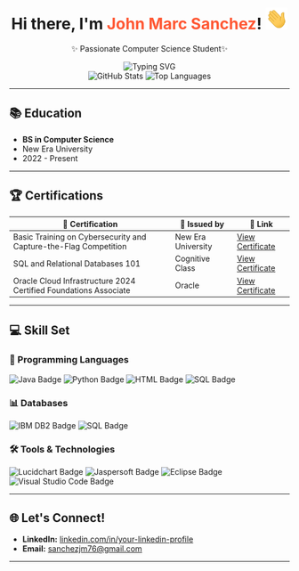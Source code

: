 <h1 align="center">Hi there, I'm <span style="color:#FF5733;">John Marc Sanchez</span>! <img src="https://raw.githubusercontent.com/ABSphreak/ABSphreak/master/gifs/Hi.gif" width="40px" alt="Waving hand"></h1>

<p align="center">
✨ Passionate Computer Science Student✨
</p>

<div align="center">
  <img src="https://readme-typing-svg.herokuapp.com?font=Fira+Code&weight=600&size=22&duration=4000&pause=1000&color=FF5733&center=true&vCenter=true&width=435&lines=Welcome+to+my+GitHub!;Let's+build+something+amazing!;Never+stop+learning+%F0%9F%9A%80" alt="Typing SVG">
</div>


<div align="center">
    <img alt="GitHub Stats" src="https://github-readme-stats.vercel.app/api?username=jmSanchezzz&show_icons=true&theme=radical" width="48%"/>
    <img alt="Top Languages" src="https://github-readme-stats.vercel.app/api/top-langs/?username=jmSanchezzz&layout=compact&theme=radical" width="48%"/>
</div>

---

<h2>📚 Education</h2>
<ul>
    <li><strong>BS in Computer Science</strong></li>
    <li>New Era University</li>
    <li>2022 - Present</li>
</ul>

---

<h2>🏆 Certifications</h2>

<table align="center">
    <thead>
        <tr>
            <th>📜 Certification</th>
            <th>🏢 Issued by</th>
            <th>🔗 Link</th>
        </tr>
    </thead>
    <tbody>
        <tr>
            <td>Basic Training on Cybersecurity and Capture-the-Flag Competition</td>
            <td>New Era University</td>
            <td><a href="https://drive.google.com/file/d/1esiw_gtfQjs6rJlP8O2v7FidecgN8Q3j/view?usp=sharing" target="_blank">View Certificate</a></td>
        </tr>
        <tr>
            <td>SQL and Relational Databases 101</td>
            <td>Cognitive Class</td>
            <td><a href="https://courses.cognitiveclass.ai/certificates/6d85742191544dfea0dd93ca0da178bf" target="_blank">View Certificate</a></td>
        </tr>
        <tr>
            <td>Oracle Cloud Infrastructure 2024 Certified Foundations Associate</td>
            <td>Oracle</td>
            <td><a href="https://catalog-education.oracle.com/ords/certview/sharebadge?id=C33418A20500C8FAE9EDD29DEA8B12678B64D47B7E7DC0DAAD30FB99FB9FB9A5" target="_blank">View Certificate</a></td>
        </tr>
    </tbody>
</table>


---
<h2>💻 Skill Set</h2>

### 🚀 Programming Languages
<span>
  <img src="https://img.shields.io/badge/Java-%23ED8B00.svg?style=flat&logo=java&logoColor=white" alt="Java Badge"/> 
  <img src="https://img.shields.io/badge/Python-%2314354C.svg?style=flat&logo=python&logoColor=white" alt="Python Badge"/> 
  <img src="https://img.shields.io/badge/HTML-%23E34F26.svg?style=flat&logo=html5&logoColor=white" alt="HTML Badge"/> 
  <img src="https://img.shields.io/badge/SQL-%234169E1.svg?style=flat&logo=postgresql&logoColor=white" alt="SQL Badge"/>
</span>

### 📊 Databases
<span>
  <img src="https://img.shields.io/badge/IBM%20DB2-%2300545E.svg?style=flat&logo=ibm&logoColor=white" alt="IBM DB2 Badge"/> 
  <img src="https://img.shields.io/badge/SQL-%234169E1.svg?style=flat&logo=mysql&logoColor=white" alt="SQL Badge"/>
</span>

### 🛠 Tools & Technologies
<span>
  <img src="https://img.shields.io/badge/Lucidchart-%23F88C00.svg?style=flat&logo=lucidchart&logoColor=white" alt="Lucidchart Badge"/> 
  <img src="https://img.shields.io/badge/Jaspersoft-%23223A66.svg?style=flat&logo=apache&logoColor=white" alt="Jaspersoft Badge"/> 
  <img src="https://img.shields.io/badge/Eclipse-%232C2255.svg?style=flat&logo=eclipse&logoColor=white" alt="Eclipse Badge"/> 
  <img src="https://img.shields.io/badge/Visual%20Studio%20Code-%23007ACC.svg?style=flat&logo=visualstudiocode&logoColor=white" alt="Visual Studio Code Badge"/>
</span>

---

<h2>🌐 Let's Connect!</h2>
<ul>
    <li><strong>LinkedIn:</strong> <a href="https://www.linkedin.com/in/your-linkedin-profile" target="_blank">linkedin.com/in/your-linkedin-profile</a></li>
    <li><strong>Email:</strong> <a href="mailto:sanchezjm76@gmail.com">sanchezjm76@gmail.com</a></li>
</ul>

---



